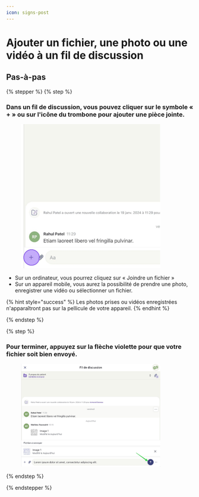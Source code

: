 ```yaml
---
icon: signs-post
---
```


# Ajouter un fichier, une photo ou une vidéo à un fil de discussion

## Pas-à-pas

{% stepper %}
{% step %}
### Dans un fil de discussion, vous pouvez cliquer sur le symbole « + » ou sur l'icône du trombone pour ajouter une pièce jointe.

<div align="left"><figure><img src="../../.gitbook/assets/Ajouter un fichier, une photo ou une vidéo à un fil de discussion - Step 1.png" alt="" width="375"><figcaption></figcaption></figure></div>

- Sur un ordinateur, vous pourrez cliquez sur « Joindre un fichier »
- Sur un appareil mobile, vous aurez la possibilité de prendre une photo, enregistrer une vidéo ou sélectionner un fichier. 

{% hint style="success" %}
Les photos prises ou vidéos enregistrées n'apparaîtront pas sur la pellicule de votre appareil.
{% endhint %}

{% endstep %}

{% step %}
### Pour terminer, appuyez sur la flèche violette pour que votre fichier soit bien envoyé.

<div align="left"><figure><img src="../../.gitbook/assets/Ajouter un fichier, une photo ou une vidéo à un fil de discussion - Step 5.jpeg" alt="" width="375"><figcaption></figcaption></figure></div>

{% endstep %}

{% endstepper %}
